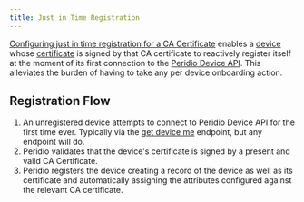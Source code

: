 ```yaml
---
title: Just in Time Registration
---
```


<head>
  <title>Ref | Just in Time Registration</title>
</head>

[Configuring just in time registration for a CA Certificate](ca-certificates#just-in-time-registration) enables a [device](devices) whose [certificate](device-certificates) is signed by that CA certificate to reactively register itself at the moment of its first connection to the [Peridio Device API](../device-api). This alleviates the burden of having to take any per device onboarding action.

## Registration Flow

1. An unregistered device attempts to connect to Peridio Device API for the first time ever. Typically via the [get device me](../device-api#tag/Devices/paths/~1device~1me/get) endpoint, but any endpoint will do.
2. Peridio validates that the device's certificate is signed by a present and valid CA Certificate.
3. Peridio registers the device creating a record of the device as well as its certificate and automatically assigning the attributes configured against the relevant CA certificate.
